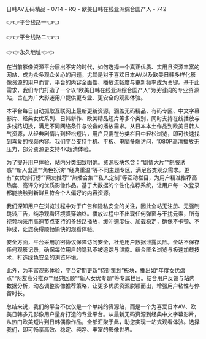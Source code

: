 日韩AV无码精品 - 0714 - RQ - 欧美日韩在线亚洲综合国产人 - 742

👉👉平台线路一👈👈

👉👉平台线路二👈👈

👉👉永久地址👈👈

在当前影像资源平台层出不穷的时代，如何选择一个真正优质、实用且资源丰富的网站，成为众多观众关心的问题。尤其是对于喜欢日本AV以及欧美日韩多样化影像资源的用户而言，平台的内容全面性、播放流畅度与更新频率成为关键。基于此需求，我们专门打造了一个以“欧美日韩在线亚洲综合国产人”为关键词的专业资源站，旨在为广大影迷用户提供更专业、更安全的观影体验。

本平台每日自动抓取互联网上最新更新资源，涵盖无码精品、有码专区、中文字幕影片、经典女优系列、日韩新作、欧美精品短片等多个类别，同时支持在线播放与多线路切换，满足不同网络条件与设备的播放需求。从日本本土作品到欧美日韩人气资源，从经典剧情片到轻松短片，用户只需在分类栏目中轻松浏览，即可快速找到喜爱的视频内容。我们平台支持手机、平板、电脑多端访问，1080P高清播放无压力，部分资源更支持4K超清体验。

为了提升用户体验，站内分类细致明确。资源板块包含：“剧情大片”“制服诱惑”“新人出道”“角色扮演”“经典重温”等不同主题专区，满足各类观众需求。更有“女优排行榜”“网友推荐”“热播合集”“私人定制”等互动栏目，为用户精准推荐高热度、高评分的优质影像作品。基于大数据的个性化推荐系统，让用户每一次登录都能接触到新鲜且符合个人偏好的内容资源。

我们深知用户在浏览过程中对于广告和隐私安全的关注，因此全站无注册、无强制跳转广告，纯净观看环境贯穿始终。播放过程中不出现任何弹窗与干扰元素，所有视频均采用高速节点支持的多线路播放，缓冲速度快、加载稳定，确保不卡顿、不掉线，让您获得顺畅愉快的观看体验。

安全方面，平台采用加密协议保障访问安全，杜绝用户数据泄露风险。全站不保存任何观影记录，确保每位用户的隐私不被追踪与泄露。结合匿名浏览与极速加载技术，打造绿色安全的浏览环境。

此外，为丰富观影体验，平台定期更新“特别策划”板块，推出如“年度女优盘点”“网友高分推荐”“经典回顾”“新人女优专题”等专属栏目。结合用户反馈与站内数据分析，动态调整影像推荐策略，让更多优质资源脱颖而出，增强用户粘性与停留时长。

总结来说，我们的平台不仅仅是一个单纯的资源站，而是一个为喜爱日本AV、欧美日韩多元影像用户量身打造的专业平台。从最新无码资源到经典中文字幕影片，从热门欧美短片到日韩偶像作品，全部汇聚于此，助您实现一站式观看体验。选择我们，即可畅享高效、稳定、纯净、丰富的影像世界。
